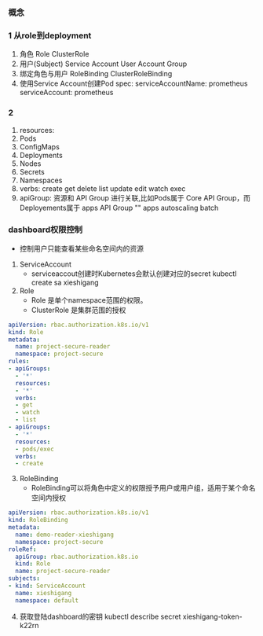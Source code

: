 ### 概念
### 1 从role到deployment
1. 角色
Role
ClusterRole
2. 用户(Subject)
Service Account
User Account
Group
3. 绑定角色与用户
RoleBinding
ClusterRoleBinding
4. 使用Service Account创建Pod
    spec:
      serviceAccountName: prometheus
      serviceAccount: prometheus
### 2
1. resources:
  1. Pods
  2. ConfigMaps
  3. Deployments
  4. Nodes
  5. Secrets
  6. Namespaces
2. verbs:
  create
  get
  delete
  list
  update
  edit
  watch
  exec
3. apiGroup:  资源和 API Group 进行关联,比如Pods属于 Core API Group，而Deployements属于 apps API Group
  "" 
  apps
  autoscaling
  batch

### dashboard权限控制
- 控制用户只能查看某些命名空间内的资源
1. ServiceAccount
    - serviceaccout创建时Kubernetes会默认创建对应的secret
    kubectl create sa xieshigang
2. Role  
    - Role 是单个namespace范围的权限。
    - ClusterRole 是集群范围的授权
```yaml
apiVersion: rbac.authorization.k8s.io/v1
kind: Role
metadata:
  name: project-secure-reader
  namespace: project-secure
rules:
- apiGroups:
  - '*'
  resources:
  - '*'
  verbs:
  - get
  - watch
  - list
- apiGroups:
  - '*'
  resources:
  - pods/exec
  verbs:
  - create
```
3. RoleBinding
    - RoleBinding可以将角色中定义的权限授予用户或用户组，适用于某个命名空间内授权
```yaml
apiVersion: rbac.authorization.k8s.io/v1
kind: RoleBinding
metadata:
  name: demo-reader-xieshigang
  namespace: project-secure
roleRef:
  apiGroup: rbac.authorization.k8s.io
  kind: Role
  name: project-secure-reader
subjects:
- kind: ServiceAccount
  name: xieshigang
  namespace: default
```

4. 获取登陆dashboard的密钥
kubectl describe secret xieshigang-token-k22rn


